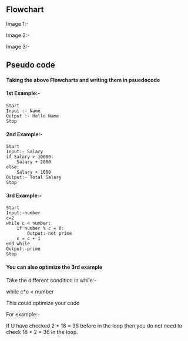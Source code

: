 ## Flowchart

Image 1:-


Image 2:-


Image 3:-


## Pseudo code

#### Taking the above Flowcharts and writing them in psuedocode

#### 1st Example:-

```
Start
Input :- Name
Output :- Hello Name
Stop
```

#### 2nd Example:-

```
Start
Input:- Salary
if Salary > 10000:
    Salary + 2000
else:
    Salary + 1000
Output:- Total Salary
Stop
```

#### 3rd Example:-

```
Start
Input:-number
c=2
while c < number:
    if number % c = 0:
        Output:-not prime
    c = c + 1
end while
Output:-prime
Stop
```

#### You can also optimize the 3rd example

Take the different condition in while:-

while c*c < number

This could optimize your code

For example:-

If U have checked 2 * 18 = 36 before in the loop then you do not need to check 18 * 2 = 36 in the loop.